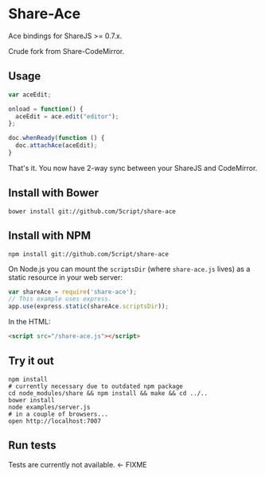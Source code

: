 # Share-Ace
Ace bindings for ShareJS >= 0.7.x.

Crude fork from Share-CodeMirror.

## Usage

```javascript
var aceEdit;

onload = function() {
  aceEdit = ace.edit("editor");
};

doc.whenReady(function () {
  doc.attachAce(aceEdit);
}
```

That's it. You now have 2-way sync between your ShareJS and CodeMirror.

## Install with Bower

```
bower install git://github.com/5cript/share-ace
```

## Install with NPM

```
npm install git://github.com/5cript/share-ace
```

On Node.js you can mount the `scriptsDir` (where `share-ace.js` lives) as a static resource
in your web server:

```javascript
var shareAce = require('share-ace');
// This example uses express.
app.use(express.static(shareAce.scriptsDir));
```

In the HTML:

```html
<script src="/share-ace.js"></script>
```

## Try it out

```
npm install
# currently necessary due to outdated npm package
cd node_modules/share && npm install && make && cd ../..
bower install
node examples/server.js
# in a couple of browsers...
open http://localhost:7007
```

## Run tests

Tests are currently not available. <- FIXME
